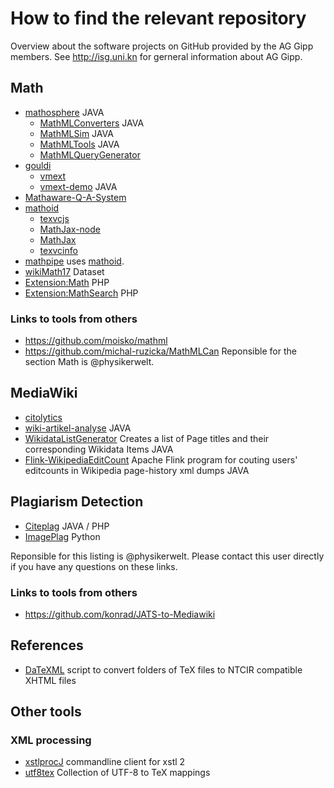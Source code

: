 # How to find the relevant repository

Overview about the software projects on GitHub provided by the AG Gipp members. See http://isg.uni.kn for gerneral information about AG Gipp. 

## Math

* [mathosphere](https//:github.com/TU-Berlin/mathosphere) JAVA
  * [MathMLConverters](https://github.com/ag-gipp/MathMLConverters) JAVA
  * [MathMLSim](https://github.com/ag-gipp/MathMLConverters) JAVA
  * [MathMLTools](https://github.com/ag-gipp/MathMLTools) JAVA
  * [MathMLQueryGenerator](https://github.com/physikerwelt/MathMLQueryGenerator)
* [gouldi](https://github.com/ag-gipp/GoUldI)
  * [vmext](https://github.com/ag-gipp/vmext)
  * [vmext-demo](https://github.com/ag-gipp/vmext-demo) JAVA
* [Mathaware-Q-A-System](https://github.com/ag-gipp/Mathaware-Q-A-System)
* [mathoid](https://github.com/wikimedia/mathoid)
  * [texvcjs](https://github.com/wikimedia/mathoid)
  * [MathJax-node](https://github.com/wikimedia/MathJax-node)
  * [MathJax](https://github.com/wikimedia/MathJax)
  * [texvcinfo](https://github.com/physikerwelt/texvcinfo)
* [mathpipe](https://github.com/physikerwelt/mathpipe) uses [mathoid](https://github.com/wikimedia/mathoid).
* [wikiMath17](https://github.com/physikerwelt/wikiMath17) Dataset
* [Extension:Math](https://github.com/wikimedia/mediawiki-extensions-Math) PHP
* [Extension:MathSearch](https://github.com/wikimedia/mediawiki-extensions-MathSearch) PHP
### Links to tools from others
* https://github.com/moisko/mathml
* https://github.com/michal-ruzicka/MathMLCan
Reponsible for the section Math is @physikerwelt.

## MediaWiki
* [citolytics](https://github.com/wikimedia/citolytics)
* [wiki-artikel-analyse](https://github.com/ag-gipp/wiki-artikel-analyse) JAVA
* [WikidataListGenerator](https://github.com/physikerwelt/WikidataListGenerator) Creates a list of Page titles and their corresponding Wikidata Items  JAVA
* [Flink-WikipediaEditCount](https://github.com/physikerwelt/Flink-WikipediaEditCount) Apache Flink program for couting users' editcounts in Wikipedia page-history xml dumps   JAVA

## Plagiarism Detection ##
* [Citeplag](https//:github.com/ag-gipp/citeplag) JAVA / PHP
* [ImagePlag](https//:github.com/ag-gipp/imageplag) Python

Reponsible for this listing is @physikerwelt. Please contact this user directly if you have any questions on these links.
### Links to tools from others
* https://github.com/konrad/JATS-to-Mediawiki
## References
* [DaTeXML](https://github.com/physikerwelt/DaTeXML) script to convert folders of TeX files to NTCIR compatible XHTML files 

## Other tools
### XML processing
  * [xstlprocJ](https://github.com/physikerwelt/xstlprocJ) commandline client for xstl 2
  * [utf8tex](https://github.com/physikerwelt/utf8tex) Collection of UTF-8 to TeX mappings 
  


 
